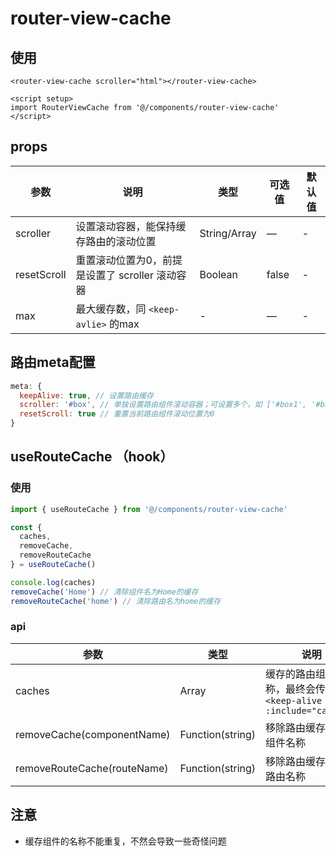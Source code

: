 # router-view-cache

## 使用

``` vue
<router-view-cache scroller="html"></router-view-cache>

<script setup>
import RouterViewCache from '@/components/router-view-cache'
</script>
```

## props

| 参数      | 说明          | 类型      | 可选值                           | 默认值  |
|---------- |-------------- |---------- |--------------------------------  |-------- |
| scroller    | 设置滚动容器，能保持缓存路由的滚动位置 | String/Array | — | - |
| resetScroll | 重置滚动位置为0，前提是设置了 scroller 滚动容器 | Boolean | false | - |
| max         | 最大缓存数，同 `<keep-avlie>` 的max | - | — | - |

## 路由meta配置

``` js
meta: {
  keepAlive: true, // 设置路由缓存
  scroller: '#box', // 单独设置路由组件滚动容器；可设置多个，如 ['#box1', '#box2']
  resetScroll: true // 重置当前路由组件滚动位置为0
}
```

## useRouteCache （hook）

### 使用

``` js
import { useRouteCache } from '@/components/router-view-cache'

const { 
  caches,
  removeCache,
  removeRouteCache
} = useRouteCache()

console.log(caches)
removeCache('Home') // 清除组件名为Home的缓存
removeRouteCache('home') // 清除路由名为home的缓存
```

### api

| 参数              | 类型       |    说明   |
|----------------- |---------- |---------- |
| caches           | Array     | 缓存的路由组件名称，最终会传入 `<keep-alive :include="caches">`    |
| removeCache(componentName)   | Function(string)  | 移除路由缓存；传入组件名称  |
| removeRouteCache(routeName)  | Function(string)  | 移除路由缓存；传入路由名称  |


## 注意

* 缓存组件的名称不能重复，不然会导致一些奇怪问题



